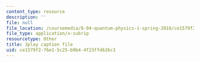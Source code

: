 ```yaml
---
content_type: resource
description: ''
file: null
file_location: /coursemedia/8-04-quantum-physics-i-spring-2016/ce1579f276e15c25b9b44f23ffd626c3_z79v39lMR3k.vtt
file_type: application/x-subrip
resourcetype: Other
title: 3play caption file
uid: ce1579f2-76e1-5c25-b9b4-4f23ffd626c3
---
```

